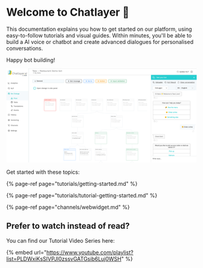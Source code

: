 # Welcome to Chatlayer 👋

This documentation explains you how to get started on our platform, using easy-to-follow tutorials and visual guides. Within minutes, you'll be able to build a AI voice or chatbot and create advanced dialogues for personalised conversations.

Happy bot building!

![](.gitbook/assets/platform-screenshot.png)

  
Get started with these topics:

{% page-ref page="tutorials/getting-started.md" %}

{% page-ref page="tutorials/tutorial-getting-started.md" %}

{% page-ref page="channels/webwidget.md" %}



## Prefer to watch instead of read? 

You can find our Tutorial Video Series here:

{% embed url="https://www.youtube.com/playlist?list=PLDWxiKsSIVPJl0zssvGATGsib6Luj0WSH" %}



